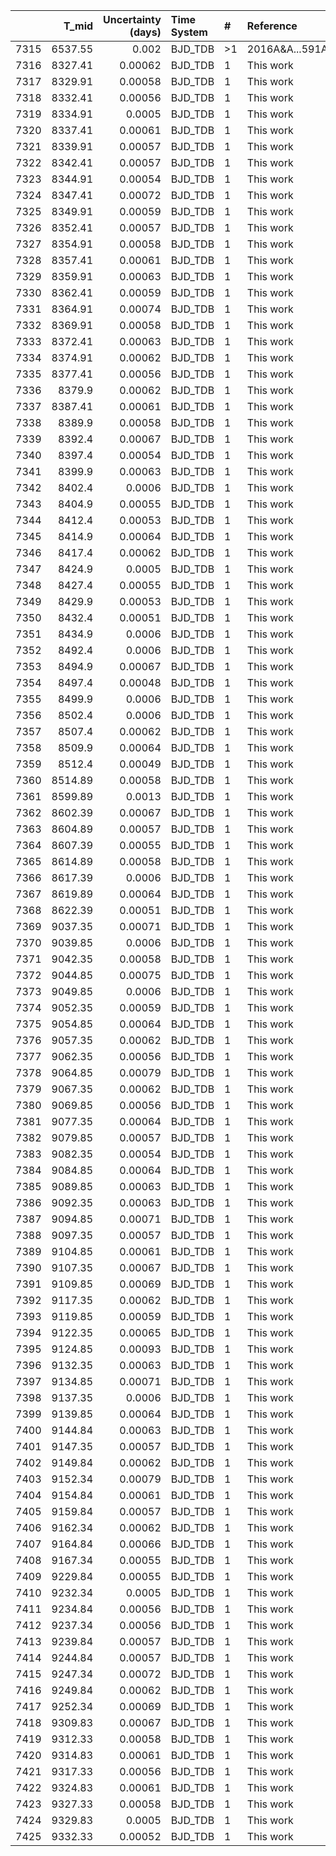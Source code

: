 |      |   T_mid |   Uncertainty (days) | Time System   | #   | Reference           |
|-----:|--------:|---------------------:|:--------------|:----|:--------------------|
| 7315 | 6537.55 |              0.002   | BJD_TDB       | >1  | 2016A&A...591A..55M |
| 7316 | 8327.41 |              0.00062 | BJD_TDB       | 1   | This work           |
| 7317 | 8329.91 |              0.00058 | BJD_TDB       | 1   | This work           |
| 7318 | 8332.41 |              0.00056 | BJD_TDB       | 1   | This work           |
| 7319 | 8334.91 |              0.0005  | BJD_TDB       | 1   | This work           |
| 7320 | 8337.41 |              0.00061 | BJD_TDB       | 1   | This work           |
| 7321 | 8339.91 |              0.00057 | BJD_TDB       | 1   | This work           |
| 7322 | 8342.41 |              0.00057 | BJD_TDB       | 1   | This work           |
| 7323 | 8344.91 |              0.00054 | BJD_TDB       | 1   | This work           |
| 7324 | 8347.41 |              0.00072 | BJD_TDB       | 1   | This work           |
| 7325 | 8349.91 |              0.00059 | BJD_TDB       | 1   | This work           |
| 7326 | 8352.41 |              0.00057 | BJD_TDB       | 1   | This work           |
| 7327 | 8354.91 |              0.00058 | BJD_TDB       | 1   | This work           |
| 7328 | 8357.41 |              0.00061 | BJD_TDB       | 1   | This work           |
| 7329 | 8359.91 |              0.00063 | BJD_TDB       | 1   | This work           |
| 7330 | 8362.41 |              0.00059 | BJD_TDB       | 1   | This work           |
| 7331 | 8364.91 |              0.00074 | BJD_TDB       | 1   | This work           |
| 7332 | 8369.91 |              0.00058 | BJD_TDB       | 1   | This work           |
| 7333 | 8372.41 |              0.00063 | BJD_TDB       | 1   | This work           |
| 7334 | 8374.91 |              0.00062 | BJD_TDB       | 1   | This work           |
| 7335 | 8377.41 |              0.00056 | BJD_TDB       | 1   | This work           |
| 7336 | 8379.9  |              0.00062 | BJD_TDB       | 1   | This work           |
| 7337 | 8387.41 |              0.00061 | BJD_TDB       | 1   | This work           |
| 7338 | 8389.9  |              0.00058 | BJD_TDB       | 1   | This work           |
| 7339 | 8392.4  |              0.00067 | BJD_TDB       | 1   | This work           |
| 7340 | 8397.4  |              0.00054 | BJD_TDB       | 1   | This work           |
| 7341 | 8399.9  |              0.00063 | BJD_TDB       | 1   | This work           |
| 7342 | 8402.4  |              0.0006  | BJD_TDB       | 1   | This work           |
| 7343 | 8404.9  |              0.00055 | BJD_TDB       | 1   | This work           |
| 7344 | 8412.4  |              0.00053 | BJD_TDB       | 1   | This work           |
| 7345 | 8414.9  |              0.00064 | BJD_TDB       | 1   | This work           |
| 7346 | 8417.4  |              0.00062 | BJD_TDB       | 1   | This work           |
| 7347 | 8424.9  |              0.0005  | BJD_TDB       | 1   | This work           |
| 7348 | 8427.4  |              0.00055 | BJD_TDB       | 1   | This work           |
| 7349 | 8429.9  |              0.00053 | BJD_TDB       | 1   | This work           |
| 7350 | 8432.4  |              0.00051 | BJD_TDB       | 1   | This work           |
| 7351 | 8434.9  |              0.0006  | BJD_TDB       | 1   | This work           |
| 7352 | 8492.4  |              0.0006  | BJD_TDB       | 1   | This work           |
| 7353 | 8494.9  |              0.00067 | BJD_TDB       | 1   | This work           |
| 7354 | 8497.4  |              0.00048 | BJD_TDB       | 1   | This work           |
| 7355 | 8499.9  |              0.0006  | BJD_TDB       | 1   | This work           |
| 7356 | 8502.4  |              0.0006  | BJD_TDB       | 1   | This work           |
| 7357 | 8507.4  |              0.00062 | BJD_TDB       | 1   | This work           |
| 7358 | 8509.9  |              0.00064 | BJD_TDB       | 1   | This work           |
| 7359 | 8512.4  |              0.00049 | BJD_TDB       | 1   | This work           |
| 7360 | 8514.89 |              0.00058 | BJD_TDB       | 1   | This work           |
| 7361 | 8599.89 |              0.0013  | BJD_TDB       | 1   | This work           |
| 7362 | 8602.39 |              0.00067 | BJD_TDB       | 1   | This work           |
| 7363 | 8604.89 |              0.00057 | BJD_TDB       | 1   | This work           |
| 7364 | 8607.39 |              0.00055 | BJD_TDB       | 1   | This work           |
| 7365 | 8614.89 |              0.00058 | BJD_TDB       | 1   | This work           |
| 7366 | 8617.39 |              0.0006  | BJD_TDB       | 1   | This work           |
| 7367 | 8619.89 |              0.00064 | BJD_TDB       | 1   | This work           |
| 7368 | 8622.39 |              0.00051 | BJD_TDB       | 1   | This work           |
| 7369 | 9037.35 |              0.00071 | BJD_TDB       | 1   | This work           |
| 7370 | 9039.85 |              0.0006  | BJD_TDB       | 1   | This work           |
| 7371 | 9042.35 |              0.00058 | BJD_TDB       | 1   | This work           |
| 7372 | 9044.85 |              0.00075 | BJD_TDB       | 1   | This work           |
| 7373 | 9049.85 |              0.0006  | BJD_TDB       | 1   | This work           |
| 7374 | 9052.35 |              0.00059 | BJD_TDB       | 1   | This work           |
| 7375 | 9054.85 |              0.00064 | BJD_TDB       | 1   | This work           |
| 7376 | 9057.35 |              0.00062 | BJD_TDB       | 1   | This work           |
| 7377 | 9062.35 |              0.00056 | BJD_TDB       | 1   | This work           |
| 7378 | 9064.85 |              0.00079 | BJD_TDB       | 1   | This work           |
| 7379 | 9067.35 |              0.00062 | BJD_TDB       | 1   | This work           |
| 7380 | 9069.85 |              0.00056 | BJD_TDB       | 1   | This work           |
| 7381 | 9077.35 |              0.00064 | BJD_TDB       | 1   | This work           |
| 7382 | 9079.85 |              0.00057 | BJD_TDB       | 1   | This work           |
| 7383 | 9082.35 |              0.00054 | BJD_TDB       | 1   | This work           |
| 7384 | 9084.85 |              0.00064 | BJD_TDB       | 1   | This work           |
| 7385 | 9089.85 |              0.00063 | BJD_TDB       | 1   | This work           |
| 7386 | 9092.35 |              0.00063 | BJD_TDB       | 1   | This work           |
| 7387 | 9094.85 |              0.00071 | BJD_TDB       | 1   | This work           |
| 7388 | 9097.35 |              0.00057 | BJD_TDB       | 1   | This work           |
| 7389 | 9104.85 |              0.00061 | BJD_TDB       | 1   | This work           |
| 7390 | 9107.35 |              0.00067 | BJD_TDB       | 1   | This work           |
| 7391 | 9109.85 |              0.00069 | BJD_TDB       | 1   | This work           |
| 7392 | 9117.35 |              0.00062 | BJD_TDB       | 1   | This work           |
| 7393 | 9119.85 |              0.00059 | BJD_TDB       | 1   | This work           |
| 7394 | 9122.35 |              0.00065 | BJD_TDB       | 1   | This work           |
| 7395 | 9124.85 |              0.00093 | BJD_TDB       | 1   | This work           |
| 7396 | 9132.35 |              0.00063 | BJD_TDB       | 1   | This work           |
| 7397 | 9134.85 |              0.00071 | BJD_TDB       | 1   | This work           |
| 7398 | 9137.35 |              0.0006  | BJD_TDB       | 1   | This work           |
| 7399 | 9139.85 |              0.00064 | BJD_TDB       | 1   | This work           |
| 7400 | 9144.84 |              0.00063 | BJD_TDB       | 1   | This work           |
| 7401 | 9147.35 |              0.00057 | BJD_TDB       | 1   | This work           |
| 7402 | 9149.84 |              0.00062 | BJD_TDB       | 1   | This work           |
| 7403 | 9152.34 |              0.00079 | BJD_TDB       | 1   | This work           |
| 7404 | 9154.84 |              0.00061 | BJD_TDB       | 1   | This work           |
| 7405 | 9159.84 |              0.00057 | BJD_TDB       | 1   | This work           |
| 7406 | 9162.34 |              0.00062 | BJD_TDB       | 1   | This work           |
| 7407 | 9164.84 |              0.00066 | BJD_TDB       | 1   | This work           |
| 7408 | 9167.34 |              0.00055 | BJD_TDB       | 1   | This work           |
| 7409 | 9229.84 |              0.00055 | BJD_TDB       | 1   | This work           |
| 7410 | 9232.34 |              0.0005  | BJD_TDB       | 1   | This work           |
| 7411 | 9234.84 |              0.00056 | BJD_TDB       | 1   | This work           |
| 7412 | 9237.34 |              0.00056 | BJD_TDB       | 1   | This work           |
| 7413 | 9239.84 |              0.00057 | BJD_TDB       | 1   | This work           |
| 7414 | 9244.84 |              0.00057 | BJD_TDB       | 1   | This work           |
| 7415 | 9247.34 |              0.00072 | BJD_TDB       | 1   | This work           |
| 7416 | 9249.84 |              0.00062 | BJD_TDB       | 1   | This work           |
| 7417 | 9252.34 |              0.00069 | BJD_TDB       | 1   | This work           |
| 7418 | 9309.83 |              0.00067 | BJD_TDB       | 1   | This work           |
| 7419 | 9312.33 |              0.00058 | BJD_TDB       | 1   | This work           |
| 7420 | 9314.83 |              0.00061 | BJD_TDB       | 1   | This work           |
| 7421 | 9317.33 |              0.00056 | BJD_TDB       | 1   | This work           |
| 7422 | 9324.83 |              0.00061 | BJD_TDB       | 1   | This work           |
| 7423 | 9327.33 |              0.00058 | BJD_TDB       | 1   | This work           |
| 7424 | 9329.83 |              0.0005  | BJD_TDB       | 1   | This work           |
| 7425 | 9332.33 |              0.00052 | BJD_TDB       | 1   | This work           |